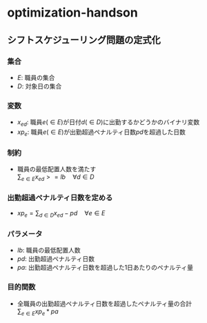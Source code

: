 # optimization-handson
## シフトスケジューリング問題の定式化
### 集合
- $E:$ 職員の集合
- $D:$ 対象日の集合
### 変数
- $x_{ed}:$ 職員$e(\in E)$が日付$d(\in D)$に出勤するかどうかのバイナリ変数
- $xp_e:$ 職員$e(\in E)$が出勤超過ペナルティ日数$pd$を超過した日数
### 制約
- 職員の最低配置人数を満たす  
$\sum_{e \in E} x_{ed} >= lb \quad \forall d \in D$

### 出勤超過ペナルティ日数を定める
- $xp_e = \sum_{d \in D} x_{ed} - pd \quad \forall e \in E$

### パラメータ
- $lb:$ 職員の最低配置人数
- $pd:$ 出勤超過ペナルティ日数
- $pa:$ 出勤超過ペナルティ日数を超過した1日あたりのペナルティ量
### 目的関数
- 全職員の出勤超過ペナルティ日数を超過したペナルティ量の合計  
$\sum_{e \in E} xp_e * pa$
